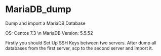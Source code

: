 # MariaDB_dump
Dump and import a MariaDB Database

OS: Centos 7.3 \n
MariaDB Version: 5.5.52

Firstly you should Set Up SSH Keys between two servers.
After dump all databases from the first server, scp to the second server and import it.
